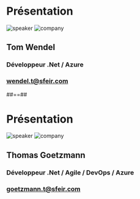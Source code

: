 <!-- .slide: class="speaker-slide" -->

# Présentation

![speaker](./assets/images/speakers/genez-t.png)
![company](./assets/images/logo-sfeir-blanc.png)

## Tom Wendel 

### Développeur .Net / Azure

<!-- .element: class="icon-rule icon-first" -->

### wendel.t@sfeir.com

<!-- .element: class="icon-mail icon-third" -->

##==##
<!-- .slide: class="speaker-slide" -->

# Présentation

![speaker](./assets/images/speakers/thomas-goetzmann-photo.jpg)
![company](./assets/images/logo-sfeir-blanc.png)

## Thomas **Goetzmann**

### Développeur .Net / Agile / DevOps / Azure

<!-- .element: class="icon-rule icon-first" -->

### goetzmann.t@sfeir.com

<!-- .element: class="icon-mail icon-third" -->
